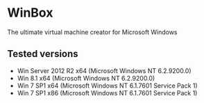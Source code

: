 # WinBox
The ultimate virtual machine creator for Microsoft Windows

## Tested versions
- Win Server 2012 R2 x64 (Microsoft Windows NT 6.2.9200.0)
- Win 8.1 x64 (Microsoft Windows NT 6.2.9200.0)
- Win 7 SP1 x64 (Microsoft Windows NT 6.1.7601 Service Pack 1)
- Win 7 SP1 x86 (Microsoft Windows NT 6.1.7601 Service Pack 1)

